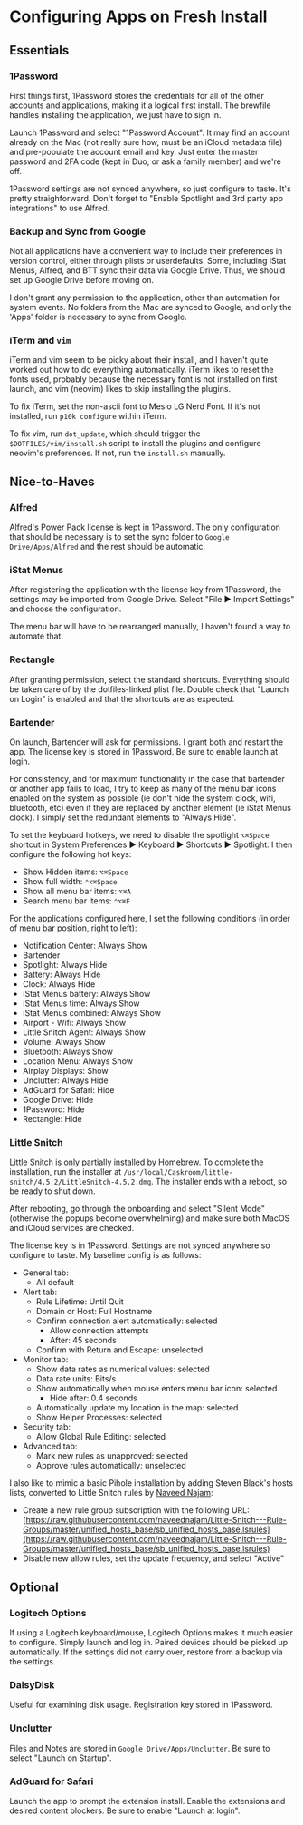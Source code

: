 # Configuring Apps on Fresh Install

## Essentials

### 1Password

First things first, 1Password stores the credentials for all of the other
accounts and applications, making it a logical first install. The brewfile
handles installing the application, we just have to sign in.

Launch 1Password and select "1Password Account". It may find an account already
on the Mac (not really sure how, must be an iCloud metadata file) and
pre-populate the account email and key. Just enter the master password and 2FA
code (kept in Duo, or ask a family member) and we're off.

1Password settings are not synced anywhere, so just configure to taste. It's
pretty straighforward. Don't forget to "Enable Spotlight and 3rd party app
integrations" to use Alfred.

### Backup and Sync from Google

Not all applications have a convenient way to include their preferences in
version control, either through plists or userdefaults. Some, including iStat
Menus, Alfred, and BTT sync their data via Google Drive. Thus, we should set up
Google Drive before moving on.

I don't grant any permission to the application, other than automation for
system events. No folders from the Mac are synced to Google, and only the 'Apps'
folder is necessary to sync from Google.

### iTerm and `vim`

iTerm and vim seem to be picky about their install, and I haven't quite worked
out how to do everything automatically. iTerm likes to reset the fonts used,
probably because the necessary font is not installed on first launch, and vim
(neovim) likes to skip installing the plugins.

To fix iTerm, set the non-ascii font to Meslo LG Nerd Font. If it's not
installed, run `p10k configure` within iTerm.

To fix vim, run `dot_update`, which should trigger the
`$DOTFILES/vim/install.sh` script to install the plugins and configure neovim's
preferences. If not, run the `install.sh` manually.

## Nice-to-Haves

### Alfred

Alfred's Power Pack license is kept in 1Password. The only configuration that
should be necessary is to set the sync folder to `Google Drive/Apps/Alfred` and
the rest should be automatic.

### iStat Menus

After registering the application with the license key from 1Password, the
settings may be imported from Google Drive. Select "File ▶ Import Settings" and
choose the configuration.

The menu bar will have to be rearranged manually, I haven't found a way to
automate that.

### Rectangle

After granting permission, select the standard shortcuts. Everything should be
taken care of by the dotfiles-linked plist file. Double check that "Launch on
Login" is enabled and that the shortcuts are as expected.

### Bartender

On launch, Bartender will ask for permissions. I grant both and restart the app.
The license key is stored in 1Password. Be sure to enable launch at login.

For consistency, and for maximum functionality in the case that bartender or
another app fails to load, I try to keep as many of the menu bar icons enabled
on the system as possible (ie don't hide the system clock, wifi, bluetooth,
etc) even if they are replaced by another element (ie iStat Menus clock).
I simply set the redundant elements to "Always Hide".

To set the keyboard hotkeys, we need to disable the spotlight `⌥⌘Space`
shortcut in System Preferences ▶ Keyboard ▶ Shortcuts ▶ Spotlight. I then
configure the following hot keys:

- Show Hidden items: `⌥⌘Space`
- Show full width: `⌃⌥⌘Space`
- Show all menu bar items: `⌥⌘A`
- Search menu bar items: `⌃⌥⌘F`

For the applications configured here, I set the following conditions (in order
of menu bar position, right to left):

- Notification Center: Always Show
- Bartender
- Spotlight: Always Hide
- Battery: Always Hide
- Clock: Always Hide
- iStat Menus battery: Always Show
- iStat Menus time: Always Show
- iStat Menus combined: Always Show
- Airport - Wifi: Always Show
- Little Snitch Agent: Always Show
- Volume: Always Show
- Bluetooth: Always Show
- Location Menu: Always Show
- Airplay Displays: Show
- Unclutter: Always Hide
- AdGuard for Safari: Hide
- Google Drive: Hide
- 1Password: Hide
- Rectangle: Hide

### Little Snitch

Little Snitch is only partially installed by Homebrew. To complete the
installation, run the installer at
`/usr/local/Caskroom/little-snitch/4.5.2/LittleSnitch-4.5.2.dmg`. The installer
ends with a reboot, so be ready to shut down.

After rebooting, go through the onboarding and select "Silent Mode" (otherwise
the popups become overwhelming) and make sure both MacOS and iCloud services are
checked.

The license key is in 1Password. Settings are not synced anywhere so configure
to taste. My baseline config is as follows:

- General tab:
  - All default
- Alert tab:
  - Rule Lifetime: Until Quit
  - Domain or Host: Full Hostname
  - Confirm connection alert automatically: selected
    - Allow connection attempts
    - After: 45 seconds
  - Confirm with Return and Escape: unselected
- Monitor tab:
  - Show data rates as numerical values: selected
  - Data rate units: Bits/s
  - Show automatically when mouse enters menu bar icon: selected
    - Hide after: 0.4 seconds
  - Automatically update my location in the map: selected
  - Show Helper Processes: selected
- Security tab:
  - Allow Global Rule Editing: selected
- Advanced tab:
  - Mark new rules as unapproved: selected
  - Approve rules automatically: unselected

I also like to mimic a basic Pihole installation by adding Steven Black's hosts
lists, converted to Little Snitch rules by [Naveed
Najam](https://github.com/naveednajam/Little-Snitch---Rule-Groups/):
- Create a new rule group subscription with the following URL:
  [https://raw.githubusercontent.com/naveednajam/Little-Snitch---Rule-Groups/master/unified_hosts_base/sb_unified_hosts_base.lsrules](https://raw.githubusercontent.com/naveednajam/Little-Snitch---Rule-Groups/master/unified_hosts_base/sb_unified_hosts_base.lsrules)
- Disable new allow rules, set the update frequency, and select "Active"

## Optional

### Logitech Options

If using a Logitech keyboard/mouse, Logitech Options makes it much easier to
configure. Simply launch and log in. Paired devices should be picked up
automatically. If the settings did not carry over, restore from a backup via the
settings.

### DaisyDisk

Useful for examining disk usage. Registration key stored in 1Password.

### Unclutter

Files and Notes are stored in `Google Drive/Apps/Unclutter`. Be sure to select
"Launch on Startup".

### AdGuard for Safari

Launch the app to prompt the extension install. Enable the extensions and
desired content blockers. Be sure to enable "Launch at login".
